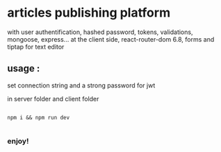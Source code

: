 # articles publishing platform

with user authentification, hashed password, tokens, validations, mongoose, express...
at the client side, react-router-dom 6.8,  forms and tiptap for text editor

## usage :

set connection string and a strong password for jwt

in server folder and client folder

```

npm i && npm run dev


```

### enjoy!
